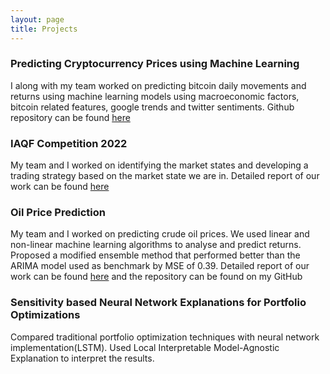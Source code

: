 ```yaml
---
layout: page
title: Projects
---
```


<h3>Predicting Cryptocurrency Prices using Machine Learning</h3>
I along with my team worked on predicting bitcoin daily movements and returns using machine learning models using macroeconomic factors, bitcoin related features, google trends and twitter sentiments. Github repository can be found <a href='https://github.com/DN612/Crypto-Analysis' target="_blank" >here</a>


<h3>IAQF Competition 2022</h3>
My team and I worked on identifying the market states and developing a trading strategy based on the market state we are in. Detailed report of our work can be found <a href='./public/IAQF.pdf' download>here</a>


<h3>Oil Price Prediction</h3>
My team and I worked on predicting crude oil prices. We used linear and non-linear machine learning algorithms to analyse and predict returns. Proposed a modified ensemble method that performed better than the ARIMA model used as benchmark by MSE of 0.39. Detailed report of our work can be found <a href='./public/5741_Final_Report.pdf' download>here</a> and the repository can be found on my GitHub


<h3>Sensitivity based Neural Network Explanations for Portfolio Optimizations</h3>
Compared traditional portfolio optimization techniques with neural network implementation(LSTM). Used Local Interpretable Model-Agnostic Explanation to interpret the results.

